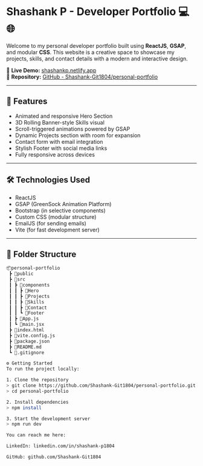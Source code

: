 # Shashank P - Developer Portfolio 💻🌐

Welcome to my personal developer portfolio built using **ReactJS**, **GSAP**, and modular **CSS**. This website is a creative space to showcase my projects, skills, and contact details with a modern and interactive design.

🔗 **Live Demo:** [shashankp.netlify.app](https://shashankp.netlify.app)  
📂 **Repository:** [GitHub - Shashank-Git1804/personal-portfolio](https://github.com/Shashank-Git1804/personal-portfolio.git)

---

## 🚀 Features

- Animated and responsive Hero Section  
- 3D Rolling Banner-style Skills visual  
- Scroll-triggered animations powered by GSAP  
- Dynamic Projects section with room for expansion  
- Contact form with email integration  
- Stylish Footer with social media links  
- Fully responsive across devices

---

## 🛠️ Technologies Used

- ReactJS  
- GSAP (GreenSock Animation Platform)  
- Bootstrap (in selective components)  
- Custom CSS (modular structure)  
- EmailJS (for sending emails)  
- Vite (for fast development server)

---

## 📁 Folder Structure

```bash
📦personal-portfolio
 ┣ 📂public
 ┣ 📂src
 ┃ ┣ 📂components
 ┃ ┃ ┣ 📂Hero
 ┃ ┃ ┣ 📂Projects
 ┃ ┃ ┣ 📂Skills
 ┃ ┃ ┣ 📂Contact
 ┃ ┃ ┗ 📂Footer
 ┃ ┣ 📜App.js
 ┃ ┗ 📜main.jsx
 ┣ 📜index.html
 ┣ 📜vite.config.js
 ┣ 📜package.json
 ┣ 📜README.md
 ┗ 📜.gitignore

⚙️ Getting Started
To run the project locally:

1. Clone the repository
> git clone https://github.com/Shashank-Git1804/personal-portfolio.git
> cd personal-portfolio

2. Install dependencies
> npm install

3. Start the development server
> npm run dev

You can reach me here:

LinkedIn: linkedin.com/in/shashank-p1804

GitHub: github.com/Shashank-Git1804